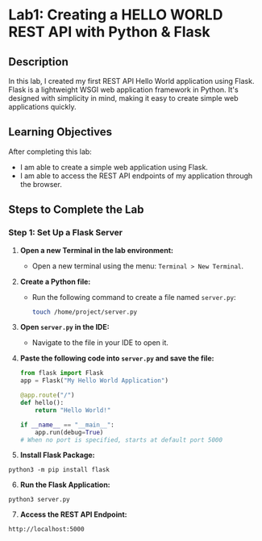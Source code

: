 # Lab1: Creating a HELLO WORLD REST API with Python & Flask

## Description

In this lab, I created my first REST API Hello World application using Flask. Flask is a lightweight WSGI web application framework in Python. It's designed with simplicity in mind, making it easy to create simple web applications quickly.

## Learning Objectives

After completing this lab:
- I am able to create a simple web application using Flask.
- I am able to access the REST API endpoints of my application through the browser.

## Steps to Complete the Lab

### Step 1: Set Up a Flask Server

1. **Open a new Terminal in the lab environment:**
   - Open a new terminal using the menu: `Terminal > New Terminal`.

2. **Create a Python file:**
   - Run the following command to create a file named `server.py`:
     ```sh
     touch /home/project/server.py
     ```

3. **Open `server.py` in the IDE:**
   - Navigate to the file in your IDE to open it.

4. **Paste the following code into `server.py` and save the file:**
   ```python
   from flask import Flask
   app = Flask("My Hello World Application")

   @app.route("/")
   def hello():
       return "Hello World!"

   if __name__ == "__main__":
       app.run(debug=True)
   # When no port is specified, starts at default port 5000
   ```

5. **Install Flask Package:**
 ``` 
python3 -m pip install flask 
```

6. **Run the Flask Application:** 
```
python3 server.py
```

7. **Access the REST API Endpoint:** 
```
http://localhost:5000
```